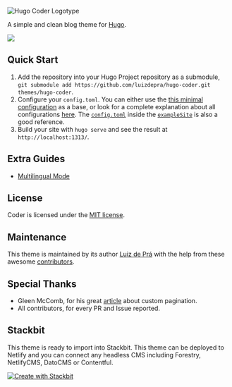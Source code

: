 ![Hugo Coder Logotype](https://github.com/boisjacques/hugo-coder/blob/master/images/logos/logotype-a.png)

A simple and clean blog theme for [Hugo](https://gohugo.io/).

![](https://github.com/boisjacques/hugo-coder/blob/master/images/screenshot.png)

## Quick Start

1. Add the repository into your Hugo Project repository as a submodule, `git submodule add https://github.com/luizdepra/hugo-coder.git themes/hugo-coder`.
2. Configure your `config.toml`. You can either use the [this minimal configuration](https://github.com/boisjacques/hugo-coder/wiki/Configurations#complete-example) as a base, or look for a complete explanation about all configurations [here](https://github.com/boisjacques/hugo-coder/wiki/Configurations). The [`config.toml`](https://github.com/boisjacques/hugo-coder/blob/master/exampleSite/config.toml) inside the [`exampleSite`](https://github.com/boisjacques/hugo-coder/tree/master/exampleSite) is also a good reference.
3. Build your site with `hugo serve` and see the result at `http://localhost:1313/`.

## Extra Guides

* [Multilingual Mode](https://github.com/boisjacques/hugo-coder/wiki/Multilingual-Mode)

## License

Coder is licensed under the [MIT license](https://github.com/boisjacques/hugo-coder/blob/master/LICENSE.md).

## Maintenance

This theme is maintained by its author [Luiz de Prá](https://github.com/luizdepra) with the help from these awesome [contributors](CONTRIBUTORS.md).

## Special Thanks

- Gleen McComb, for his great [article](https://glennmccomb.com/articles/how-to-build-custom-hugo-pagination/) about custom pagination.
- All contributors, for every PR and Issue reported.

## Stackbit

This theme is ready to import into Stackbit. This theme can be deployed to Netlify and you can connect any headless CMS including Forestry, NetlifyCMS, DatoCMS or Contentful. 

[![Create with Stackbit](https://assets.stackbit.com/badge/create-with-stackbit.svg)](https://app.stackbit.com/create?theme=https://github.com/luizdepra/hugo-coder)
